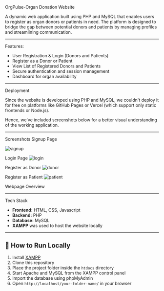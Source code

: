 OrgPulse-Organ Donation Website

A dynamic web application built using PHP and MySQL that enables users to register as organ donors or patients in need. The platform is designed to bridge the gap between potential donors and patients by managing profiles and streamlining communication.

---

Features:

-  User Registration & Login (Donors and Patients)
-  Register as a Donor or Patient
-  View List of Registered Donors and Patients
-  Secure authentication and session management
-  Dashboard for organ availability

---

Deployment

Since the website is developed using PHP and MySQL, we couldn't deploy it for free on platforms like GitHub Pages or Vercel (which support only static frontends or Node.js). 

Hence, we've included screenshots below for a better visual understanding of the working application.

---
Screenshots
Signup Page

![signup](https://github.com/user-attachments/assets/7968f737-4511-4276-8eb8-54b1f9c63c11)

Login Page
![login](https://github.com/user-attachments/assets/9c8724c7-db3f-40f2-9a24-e29b39f4af1c)

Register as Donor
![donor](https://github.com/user-attachments/assets/2d65318d-4e69-4e84-9bc1-0a4889908a5e)

Register as Patient
![patient](https://github.com/user-attachments/assets/b9d123cd-a0b5-44b3-bbd8-79cfb4609350)


Webpage Overview



---

 Tech Stack

- **Frontend:** HTML, CSS, Javascript
- **Backend:** PHP
- **Database:** MySQL
- **XAMPP** was used to host the website locally

---

## 🧪 How to Run Locally

1. Install [XAMPP](https://www.apachefriends.org/index.html)
2. Clone this repository
3. Place the project folder inside the `htdocs` directory
4. Start Apache and MySQL from the XAMPP control panel
5. Import the database using phpMyAdmin
6. Open `http://localhost/your-folder-name/` in your browser



